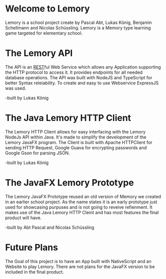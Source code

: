 


# Welcome to Lemory

Lemory is a school project create by Pascal Abt, Lukas König, Benjamin Schellmann and Nicolas Schüssling. Lemory is a Memory type learning game targeted for elementary school. 

# The Lemory API

The API is an [REST](https://en.wikipedia.org/wiki/Representational_state_transfer)ful Web Service which allows any Application supporting the HTTP protocol to access it. It provides endpoints for all needed database operations. The API was built with NodeJS and TypeScript for better Syntax releiability. To create and easy to use Webservice ExpressJS was used. 

-built by Lukas König


# The Java Lemory HTTP Client 

The Lemory HTTP Client allows for easy interfacing with the Lemory NodeJs API within Java. It's made to simplify the development of the Lemory JavaFX program. 
The Client is built with Apache HTTPClient for sending HTTP Request, Google Guava for encrypting passwords and Google Gson for parsing JSON.

-built by Lukas König

# The JavaFX Lemory Prototype

The Lemory JavaFX Prototype reused an old version of Memory we created in an earlier school project. As the name states it is an early prototype just used for showcasing purpuses and is not going to reveive refienment. It makes use of the Java Lemory HTTP Cleint and has most features the final product will have.

-built by Abt Pascal and Nicolas Schüssling

# Future Plans

The Goal of this project is to have an App built with NativeScript and an Website to play Lemory. There are not plans for the JavaFX version to be included in the final product. 



